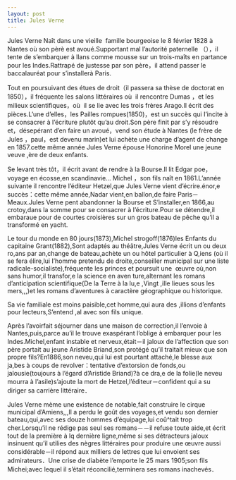 ```yaml
---
layout: post
title: Jules Verne
---
```


Jules Verne Naît dans une vieille  famille bourgeoise le 8 février 1828 à Nantes où son pèrè est avoué.Supportant mal l’autorité paternelle （），il tente de s’embarquer à llans comme mousse sur un trois-maîts en partance pour les Indes.Rattrapé de justesse par son père，il attend passer le baccalauréat pour s’installerà Paris.

Tout en poursuivant des étues de droit（il passera sa thèse de doctorat en 1850），il fréquente les salons littéraires où  il rencontre Dumas ，et les milieux scientifiques，où  il se lie avec les trois frères Arago.Il écrit des pièces.L’une d’elles，les Pailles rompues(1850)，est un succès qui I’incite à se consacrer à I’écriture plutôt qu’au droit.Son père finit par s’y résoudre et，désepérant d’en faire un avoué，vend son étude à Nantes (le frère de Jules ，paul，est devenu marin)et lui achète une charge d’agent de change en 1857.cette même année Jules Verne épouse Honorine Morel une jeune veuve ,ère de deux enfants.

Se levant très tôt，il écrit avant de rendre à la Bourse.Il lit Edgar poe，voyage en écosse,en scandinavie… Michel ，son fils naît en 1861.L’année suivante il rencontre l’éditeur Hetzel,que Jules Verne vient d’écrire.énor,e succès：cette même année,Nadar vient,en ballon,de faire Paris－Meaux.Jules Verne pent abandonner la Bourse et S’installer,en 1866,au crotoy,dans la somme pour se consacrer à I’écriture.Pour se détendre,il embaraue pour de courtes croisières sur un gros bateau de pêche qu’il a transformé en yacht.

Le tour du monde en 80 jours(1873),Michel strogoff(1876)les Enfants du capitaine Grant(1882),Sont adaptés au théâtre,Jules Verne écrit un ou deux ro,ans par an,change de bateau,achète un ou hôtel particulier à Q,iens (où il se fera élire,lui I’homme pretendu de droite,conseiller municipal sur une liste radicale-socialiste),fréquente les princes et poursuit une  œuvre où,non sans humor,il transfor,e la science en aven ture,alternant les romans d’anticipation scientifique(De la Terre à la lu,e ,Vingt ,ille lieues sous les mers,,,)et les romans d’aventures à caractère géographique ou historique.

Sa vie familiale est moins paisible,cet homme,qui aura des ,illions d’enfants pour lecteurs,S’entend ,al avec son fils unique.

Après l’avoirfait séjourner dans une maison de correction,il l’envoie à Nantes,puis,parce au’il le trouve exaspérant l’oblige à embarquer pour les Indes.Michel,enfant instable et nerveux,était－il jaloux de l’affection que son père portait au jeune Aristide Briand,son protégé qu’il traitait mieux que son propre fils?En1886,son neveu,qui lui est pourtant attaché,le blesse aux ja,bes à coups de revolver：tentative d’extorsion de fonds,ou jalousie(toujours à l’égard d’Aristide Briand)?à ce dra,e de la folie(le neveu mourra à l’asile)s’ajoute la mort de Hetzel,l’éditeur－confident qui a su diriger sa carrière littéraire．

Jules Verne mème une existence de notable,fait construire le cirque municipal d’Amiens,,,Il a perdu le goût des voyages,et vendu son dernier bateau,qui,avec ses douze hommes d’équipage,lui coû^tait trop cher.Lorsqu’il ne rédige pas seul ses romans－－il refuse toute aide,et écrit tout de la première à lq dernière ligne,même si ses détracteurs jaloux insinuent qu’il utilies des nègres littéraires pour produire une œuvre aussi considérable－il répond aux milliers de lettres que lui envoient ses admirateurs．Une crise de diabète l’emporte le 25 mars 1905;son fils Michei;avec lequel il s’était réconcilié,terminera ses romans inachevés．
